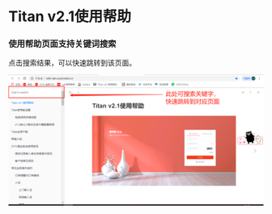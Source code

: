 # Titan v2.1使用帮助

### 使用帮助页面支持关键词搜索

点击搜索结果，可以快速跳转到该页面。

![](.gitbook/assets/image%20%28145%29.png)

